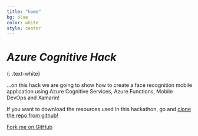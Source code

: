 ```yaml
---
title: "home"
bg: blue
color: white
style: center
---
```


# *Azure Cognitive Hack*
{: .text-white}

<span class="fa-stack subtlecircle" style="font-size:100px; background:blue">
  <i class="fa fa-circle fa-stack-2x text-white"></i>
  <i class="fa fa-cloud fa-stack-1x text-orange"></i>
</span>

…on this hack we are going to show how to create a face recognition mobile application using Azure Cognitive Services, Azure Functions, Mobile DevOps and Xamarin!

If you want to download the resources used in this hackathon, go and [clone the repo from github!](https://github.com/rcervantes/azure-cognitive-hack)

<span id="forkongithub">
  <a href="{{ site.source_link }}" class="bg-blue">
    Fork me on GitHub
  </a>
</span>
